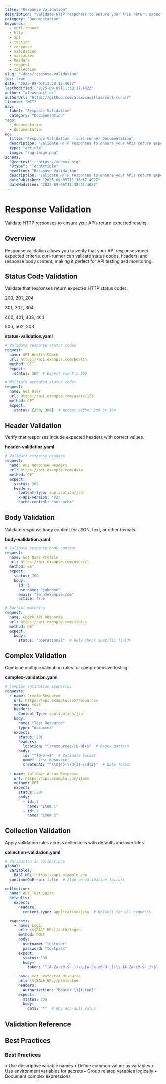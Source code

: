 ```yaml
---
title: "Response Validation"
description: "Validate HTTP responses to ensure your APIs return expected results."
category: "Documentation"
keywords:
  - curl-runner
  - http
  - api
  - testing
  - response
  - validation
  - variables
  - headers
  - request
  - collection
slug: "/docs/response-validation"
toc: true
date: "2025-09-05T11:38:17.402Z"
lastModified: "2025-09-05T11:38:17.402Z"
author: "alexvcasillas"
authorUrl: "https://github.com/alexvcasillas/curl-runner"
license: "MIT"
nav:
  label: "Response Validation"
  category: "Documentation"
tags:
  - documentation
  - documentation
og:
  title: "Response Validation - curl-runner Documentation"
  description: "Validate HTTP responses to ensure your APIs return expected results."
  type: "article"
  image: "/og-image.png"
schema:
  "@context": "https://schema.org"
  "@type": "TechArticle"
  headline: "Response Validation"
  description: "Validate HTTP responses to ensure your APIs return expected results."
  datePublished: "2025-09-05T11:38:17.402Z"
  dateModified: "2025-09-05T11:38:17.402Z"
---
```


# Response Validation

Validate HTTP responses to ensure your APIs return expected results.

## Overview

Response validation allows you to verify that your API responses meet expected criteria. curl-runner can validate status codes, headers, and response body content, making it perfect for API testing and monitoring.

## Status Code Validation

Validate that responses return expected HTTP status codes.

200, 201, 204

301, 302, 304

400, 401, 403, 404

500, 502, 503

**status-validation.yaml**

```yaml
# Validate response status codes
request:
  name: API Health Check
  url: https://api.example.com/health
  method: GET
  expect:
    status: 200  # Expect exactly 200
    
# Multiple accepted status codes
request:
  name: Get User
  url: https://api.example.com/users/123
  method: GET
  expect:
    status: [200, 304]  # Accept either 200 or 304
```

## Header Validation

Verify that responses include expected headers with correct values.

**header-validation.yaml**

```yaml
# Validate response headers
request:
  name: API Response Headers
  url: https://api.example.com/data
  method: GET
  expect:
    status: 200
    headers:
      content-type: application/json
      x-api-version: "v2"
      cache-control: "no-cache"
```

## Body Validation

Validate response body content for JSON, text, or other formats.

**body-validation.yaml**

```yaml
# Validate response body content
request:
  name: Get User Profile
  url: https://api.example.com/users/1
  method: GET
  expect:
    status: 200
    body:
      id: 1
      username: "johndoe"
      email: "john@example.com"
      active: true
      
# Partial matching
request:
  name: Check API Response
  url: https://api.example.com/status
  method: GET
  expect:
    body:
      status: "operational"  # Only check specific fields
```

## Complex Validation

Combine multiple validation rules for comprehensive testing.

**complex-validation.yaml**

```yaml
# Complex validation scenarios
requests:
  - name: Create Resource
    url: https://api.example.com/resources
    method: POST
    headers:
      Content-Type: application/json
    body:
      name: "Test Resource"
      type: "document"
    expect:
      status: 201
      headers:
        location: "^/resources/[0-9]+$"  # Regex pattern
      body:
        id: "^[0-9]+$"  # Validate format
        name: "Test Resource"
        createdAt: "^\\d{4}-\\d{2}-\\d{2}"  # Date format
        
  - name: Validate Array Response
    url: https://api.example.com/items
    method: GET
    expect:
      status: 200
      body:
        - id: 1
          name: "Item 1"
        - id: 2
          name: "Item 2"
```

## Collection Validation

Apply validation rules across collections with defaults and overrides.

**collection-validation.yaml**

```yaml
# Validation in collections
global:
  variables:
    BASE_URL: https://api.example.com
  continueOnError: false  # Stop on validation failure

collection:
  name: API Test Suite
  defaults:
    expect:
      headers:
        content-type: application/json  # Default for all requests
  
  requests:
    - name: Login
      url: \${BASE_URL}/auth/login
      method: POST
      body:
        username: "testuser"
        password: "testpass"
      expect:
        status: 200
        body:
          token: "^[A-Za-z0-9-_]+\\.[A-Za-z0-9-_]+\\.[A-Za-z0-9-_]+$"  # JWT format
          
    - name: Get Protected Resource
      url: \${BASE_URL}/protected
      headers:
        Authorization: "Bearer \${token}"
      expect:
        status: 200
        body:
          data: "*"  # Any non-null value
```

## Validation Reference

## Best Practices

### Best Practices

• Use descriptive variable names
• Define common values as variables
• Use environment variables for secrets
• Group related variables logically
• Document complex expressions
